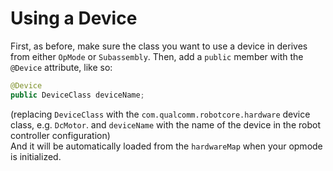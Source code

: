 # Using a Device
First, as before, make sure the class you want to use a device in derives from either `OpMode` or `Subassembly`. Then, add a `public` member with the `@Device` attribute, like so:
```java
@Device
public DeviceClass deviceName;
```
(replacing `DeviceClass` with the `com.qualcomm.robotcore.hardware` device class, e.g. `DcMotor`. and `deviceName` with the name of the device in the robot controller configuration) \
And it will be automatically loaded from the `hardwareMap` when your opmode is initialized.
